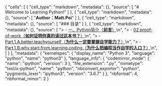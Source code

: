 {
 "cells": [
  {
   "cell_type": "markdown",
   "metadata": {},
   "source": [
    "# Welcome to Learning Python!"
   ]
  },
  {
   "cell_type": "markdown",
   "metadata": {},
   "source": [
    "**Author：Matt.Pei**"
   ]
  },
  {
   "cell_type": "markdown",
   "metadata": {},
   "source": [
    "### 目录"
   ]
  },
  {
   "cell_type": "markdown",
   "metadata": {},
   "source": [
    "> - [一、Python简介（**前言**）](01.Preface.ipynb)\n",
    "> - [02.proof-of-work（**如何证明你真的读过这本书？**）](02.proof-of-work.ipynb)\n",
    "> - [Part.1.A.better.teachyourself（**为什么一定要掌握自学能力？**）](Part.1.A.better.teachyourself.ipynb)\n",
    "> - [Part.1.B.why.start.from.learning.coding（**为什么把编程当作自学的入口？**）](Part.1.B.why.start.from.learning.coding.ipynb)\n",
   ]
  }
 ],
 "metadata": {
  "kernelspec": {
   "display_name": "Python 3",
   "language": "python",
   "name": "python3"
  },
  "language_info": {
   "codemirror_mode": {
    "name": "ipython",
    "version": 3
   },
   "file_extension": ".py",
   "mimetype": "text/x-python",
   "name": "python",
   "nbconvert_exporter": "python",
   "pygments_lexer": "ipython3",
   "version": "3.6.7"
  }
 },
 "nbformat": 4,
 "nbformat_minor": 2
}
